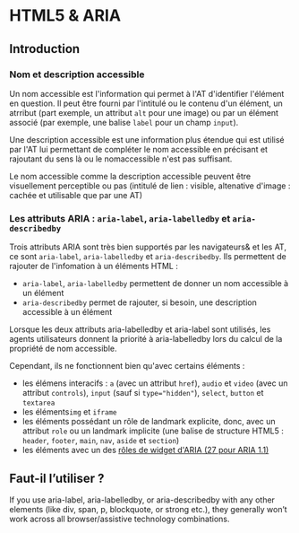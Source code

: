 # <abbr>HTML5</abbr> & <abbr>ARIA</abbr>

<script>$(document).ready(function () {
    setBreadcrumb([{"label":"<abbr>ARIA</abbr> Label, labelledy et describedby"}]);
});</script>

## Introduction
### Nom et description accessible

Un nom accessible est l'information qui permet à l'<abbr>AT</abbr> d'identifier l'élément en question. Il peut être fourni par l'intitulé ou le contenu d'un élément, un atrribut (part exemple, un attribut `alt` pour une image) ou par un élément associé (par exemple, une balise `label` pour un champ `input`).

Une description accessible est une information plus étendue qui est utilisé par l'<abbr>AT</abbr> lui permettant de compléter le nom accessible en précisant et rajoutant du sens là ou le nomaccessible n'est pas suffisant.

Le nom accessible comme la description accessible peuvent être visuellement perceptible ou pas (intitulé de lien&nbsp;: visible, altenative d'image&nbsp;: cachée et utilisable que par une <abbr>AT</abbr>)

### Les attributs <abbr>ARIA</abbr>&nbsp;: `aria-label`, `aria-labelledby` et `aria-describedby`

Trois attributs <abbr>ARIA</abbr> sont très bien supportés par les navigateurs& et les <abbr>AT</abbr>, ce sont `aria-label`, `aria-labelledby` et `aria-describedby`. Ils permettent de rajouter de l'infomation à un éléments <abbr>HTML</abbr>&nbsp;:
- `aria-label`, `aria-labelledby` permettent de donner un nom accessible à un élément
- `aria-describedby` permet de rajouter, si besoin, une description accessible à un élément

Lorsque les deux attributs aria-labelledby et aria-label sont utilisés, les agents utilisateurs donnent la priorité à aria-labelledby lors du calcul de la propriété de nom accessible.

Cependant, ils ne fonctionnent bien qu'avec certains éléments :
- les élémens interacifs&nbsp;: `a` (avec un attribut `href`), `audio` et `video` (avec un attribut `controls`), `input` (sauf si `type="hidden"`), `select`, `button` et `textarea`
- les éléments`img` et `iframe`
- les éléments possédant un rôle de landmark explicite, donc, avec un attribut `role` ou un landmark implicite (une balise de structure <abbr>HTML5</abbr>&nbsp;: `header`, `footer`, `main`, `nav`, `aside` et `section`) 
- les éléments avec un des  <a href="https://www.w3.org/TR/wai-aria-1.1/#widget_roles" lang="en" hreflang="en">rôles de widget d'<abbr>ARIA</abbr> (27 pour <abbr>ARIA</abbr> 1.1)</a>

## Faut-il l’utiliser&nbsp;?
	

If you use aria-label, aria-labelledby, or aria-describedby with any other elements (like div, span, p, blockquote, or strong etc.), they generally won’t work across all browser/assistive technology combinations.



<!--  This file is part of a11y-guidelines | Our vision of mobile & web accessibility guidelines and best practices, with valid/invalid examples.
 Copyright (C) 2016  Orange SA
 See the Creative Commons Legal Code Attribution-ShareAlike 3.0 Unported License for more details (LICENSE file). -->